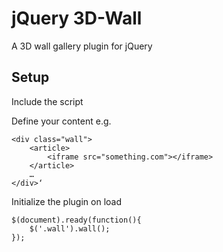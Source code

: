# jQuery 3D-Wall
A 3D wall gallery plugin for jQuery

## Setup
Include the script
	<script src="js/wall.js"></script>


Define your content e.g.

	<div class="wall">
		<article>
			<iframe src="something.com"></iframe>
		</article>
		…
	</div>‘


Initialize the plugin on load

	$(document).ready(function(){
		$('.wall').wall();
	});

